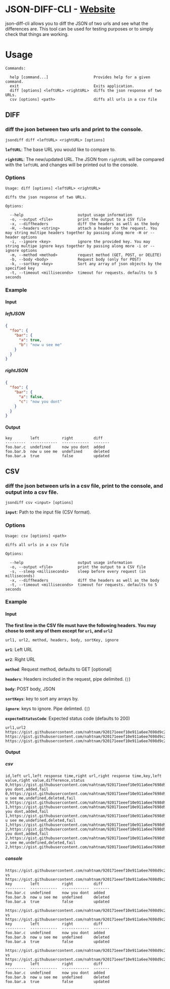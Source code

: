 # JSON-DIFF-CLI - [Website](https://www.jtester.com)

json-diff-cli allows you to diff the JSON of two urls and see what the differences are. This tool can be used for testing purposes or to simply check that things are working.

# Usage
```
Commands:

  help [command...]                    Provides help for a given command.
  exit                                 Exits application.
  diff [options] <leftURL> <rightURL>  diffs the json response of two URLs.
  csv [options] <path>                 diffs all urls in a csv file
```

## DIFF
### diff the json between two urls and print to the console.
```
jsondiff diff <leftURL> <rightURL> [options]
```
**`leftURL`**: The base URL you would like to compare to.

**`rightURL`**: The new/updated URL. The JSON from `rightURL` will be compared with the `leftURL` and changes will be printed out to the console.

### Options
```
Usage: diff [options] <leftURL> <rightURL>

diffs the json response of two URLs.

Options:

  --help                        output usage information
  -o, --output <file>           print the output to a CSV file
  -x, --diffheaders             diff the headers as well as the body
  -H, --headers <string>        attach a header to the request. You may string multipe headers together by passing along more -H or --header options
  -i, --ignore <key>            ignore the provided key. You may string multipe ignore keys together by passing along more -i or --ignore options
  -m, --method <method>         request method (GET, POST, or DELETE)
  -b, --body <body>             Request body (only for POST)
  -k, --sortkey <key>           Sort any array of json objects by the specified key
  -t, --timeout <milliseconds>  timeout for requests. defaults to 5 seconds
```

### Example

#### Input
##### leftJSON
```json
{
  "foo": {
    "bar": {
      "a": true,
      "b": "now u see me"
    }
  }
}
```
##### rightJSON
```json
{
  "foo": {
    "bar": {
      "a": false,
      "c": "now you dont"
    }
  }
}
```

#### Output
```
key        left          right         diff
---------  ------------  ------------  -------
foo.bar.c  undefined     now you dont  added
foo.bar.b  now u see me  undefined     deleted
foo.bar.a  true          false         updated
```

## CSV
### diff the json between urls in a csv file, print to the console, and output into a csv file.

```
jsondiff csv <input> [options]
```

**`input`**: Path to the input file (CSV format).

### Options
```
Usage: csv [options] <path>

diffs all urls in a csv file

Options:

  --help                        output usage information
  -o, --output <file>           print the output to a CSV file
  -s, --sleep <milliseconds>    sleep before every request (in milliseconds)
  -x, --diffheaders             diff the headers as well as the body
  -t, --timeout <milliseconds>  timeout for requests. defaults to 5 seconds
```

### Example
#### Input
**The first line in the CSV file must have the following headers. You may chose to omit any of them except for `ur1`, and `url2`**
```
url1, url2, method, headers, body, sortKey, ignore
```

**`ur1`**: Left URL

**`ur2`**: Right URL

**`method`**: Request method, defaults to GET [optional]

**`headers`**: Headers included in the request, pipe delimited. (`|`)

**`body`**: POST body, JSON

**`sortKeys`**: key to sort any arrays by.

**`ignore`**: keys to ignore. Pipe delimted. (`|`)

**`expectedStatusCode`**: Expected status code (defaults to 200)

```csv
url1,url2
https://gist.githubusercontent.com/nahtnam/920171eeef10e911a6ee7698d9c226ae/raw/bdd86427b8c807e149251d4737d2886620f7fcdc/a.json,https://gist.githubusercontent.com/nahtnam/920171eeef10e911a6ee7698d9c226ae/raw/bdd86427b8c807e149251d4737d2886620f7fcdc/b.json
https://gist.githubusercontent.com/nahtnam/920171eeef10e911a6ee7698d9c226ae/raw/bdd86427b8c807e149251d4737d2886620f7fcdc/a.json,https://gist.githubusercontent.com/nahtnam/920171eeef10e911a6ee7698d9c226ae/raw/bdd86427b8c807e149251d4737d2886620f7fcdc/b.json
https://gist.githubusercontent.com/nahtnam/920171eeef10e911a6ee7698d9c226ae/raw/bdd86427b8c807e149251d4737d2886620f7fcdc/a.json,https://gist.githubusercontent.com/nahtnam/920171eeef10e911a6ee7698d9c226ae/raw/bdd86427b8c807e149251d4737d2886620f7fcdc/b.json
```

#### Output
##### csv
```
id,left url,left response time,right url,right response time,key,left value,right value,difference,status
0,https://gist.githubusercontent.com/nahtnam/920171eeef10e911a6ee7698d9c226ae/raw/bdd86427b8c807e149251d4737d2886620f7fcdc/a.json,1197,https://gist.githubusercontent.com/nahtnam/920171eeef10e911a6ee7698d9c226ae/raw/bdd86427b8c807e149251d4737d2886620f7fcdc/b.json,675,foo.bar.c,undefined,now you dont,added,fail
0,https://gist.githubusercontent.com/nahtnam/920171eeef10e911a6ee7698d9c226ae/raw/bdd86427b8c807e149251d4737d2886620f7fcdc/a.json,1197,https://gist.githubusercontent.com/nahtnam/920171eeef10e911a6ee7698d9c226ae/raw/bdd86427b8c807e149251d4737d2886620f7fcdc/b.json,675,foo.bar.b,now u see me,undefined,deleted,fail
0,https://gist.githubusercontent.com/nahtnam/920171eeef10e911a6ee7698d9c226ae/raw/bdd86427b8c807e149251d4737d2886620f7fcdc/a.json,1197,https://gist.githubusercontent.com/nahtnam/920171eeef10e911a6ee7698d9c226ae/raw/bdd86427b8c807e149251d4737d2886620f7fcdc/b.json,675,foo.bar.a,true,none,updated,fail
1,https://gist.githubusercontent.com/nahtnam/920171eeef10e911a6ee7698d9c226ae/raw/bdd86427b8c807e149251d4737d2886620f7fcdc/a.json,481,https://gist.githubusercontent.com/nahtnam/920171eeef10e911a6ee7698d9c226ae/raw/bdd86427b8c807e149251d4737d2886620f7fcdc/b.json,533,foo.bar.c,undefined,now you dont,added,fail
1,https://gist.githubusercontent.com/nahtnam/920171eeef10e911a6ee7698d9c226ae/raw/bdd86427b8c807e149251d4737d2886620f7fcdc/a.json,481,https://gist.githubusercontent.com/nahtnam/920171eeef10e911a6ee7698d9c226ae/raw/bdd86427b8c807e149251d4737d2886620f7fcdc/b.json,533,foo.bar.b,now u see me,undefined,deleted,fail
1,https://gist.githubusercontent.com/nahtnam/920171eeef10e911a6ee7698d9c226ae/raw/bdd86427b8c807e149251d4737d2886620f7fcdc/a.json,481,https://gist.githubusercontent.com/nahtnam/920171eeef10e911a6ee7698d9c226ae/raw/bdd86427b8c807e149251d4737d2886620f7fcdc/b.json,533,foo.bar.a,true,none,updated,fail
2,https://gist.githubusercontent.com/nahtnam/920171eeef10e911a6ee7698d9c226ae/raw/bdd86427b8c807e149251d4737d2886620f7fcdc/a.json,396,https://gist.githubusercontent.com/nahtnam/920171eeef10e911a6ee7698d9c226ae/raw/bdd86427b8c807e149251d4737d2886620f7fcdc/b.json,386,foo.bar.c,undefined,now you dont,added,fail
2,https://gist.githubusercontent.com/nahtnam/920171eeef10e911a6ee7698d9c226ae/raw/bdd86427b8c807e149251d4737d2886620f7fcdc/a.json,396,https://gist.githubusercontent.com/nahtnam/920171eeef10e911a6ee7698d9c226ae/raw/bdd86427b8c807e149251d4737d2886620f7fcdc/b.json,386,foo.bar.b,now u see me,undefined,deleted,fail
2,https://gist.githubusercontent.com/nahtnam/920171eeef10e911a6ee7698d9c226ae/raw/bdd86427b8c807e149251d4737d2886620f7fcdc/a.json,396,https://gist.githubusercontent.com/nahtnam/920171eeef10e911a6ee7698d9c226ae/raw/bdd86427b8c807e149251d4737d2886620f7fcdc/b.json,386,foo.bar.a,true,none,updated,fail
```
##### console
```
https://gist.githubusercontent.com/nahtnam/920171eeef10e911a6ee7698d9c226ae/raw/bdd86427b8c807e149251d4737d2886620f7fcdc/a.json vs https://gist.githubusercontent.com/nahtnam/920171eeef10e911a6ee7698d9c226ae/raw/bdd86427b8c807e149251d4737d2886620f7fcdc/b.json
key        left          right         diff
---------  ------------  ------------  -------
foo.bar.c  undefined     now you dont  added
foo.bar.b  now u see me  undefined     deleted
foo.bar.a  true          false         updated

https://gist.githubusercontent.com/nahtnam/920171eeef10e911a6ee7698d9c226ae/raw/bdd86427b8c807e149251d4737d2886620f7fcdc/a.json vs https://gist.githubusercontent.com/nahtnam/920171eeef10e911a6ee7698d9c226ae/raw/bdd86427b8c807e149251d4737d2886620f7fcdc/b.json
key        left          right         diff
---------  ------------  ------------  -------
foo.bar.c  undefined     now you dont  added
foo.bar.b  now u see me  undefined     deleted
foo.bar.a  true          false         updated

https://gist.githubusercontent.com/nahtnam/920171eeef10e911a6ee7698d9c226ae/raw/bdd86427b8c807e149251d4737d2886620f7fcdc/a.json vs https://gist.githubusercontent.com/nahtnam/920171eeef10e911a6ee7698d9c226ae/raw/bdd86427b8c807e149251d4737d2886620f7fcdc/b.json
key        left          right         diff
---------  ------------  ------------  -------
foo.bar.c  undefined     now you dont  added
foo.bar.b  now u see me  undefined     deleted
foo.bar.a  true          false         updated
```

